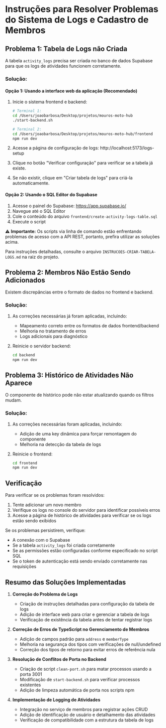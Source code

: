 # Instruções para Resolver Problemas do Sistema de Logs e Cadastro de Membros

## Problema 1: Tabela de Logs não Criada

A tabela `activity_logs` precisa ser criada no banco de dados Supabase para que os logs de atividades funcionem corretamente.

### Solução:

#### Opção 1: Usando a interface web da aplicação (Recomendado)

1. Inicie o sistema frontend e backend:
   ```bash
   # Terminal 1:
   cd /Users/joaobarbosa/Desktop/projetos/mouros-moto-hub
   ./start-backend.sh
   
   # Terminal 2:
   cd /Users/joaobarbosa/Desktop/projetos/mouros-moto-hub/frontend
   npm run dev
   ```

2. Acesse a página de configuração de logs:
   http://localhost:5173/logs-setup

3. Clique no botão "Verificar configuração" para verificar se a tabela já existe.
   
4. Se não existir, clique em "Criar tabela de logs" para criá-la automaticamente.

#### Opção 2: Usando o SQL Editor do Supabase

1. Acesse o painel do Supabase: https://app.supabase.io/
2. Navegue até o SQL Editor
3. Cole o conteúdo do arquivo `frontend/create-activity-logs-table.sql`
4. Execute o script

⚠️ **Importante:** Os scripts via linha de comando estão enfrentando problemas de acesso com a API REST, portanto, prefira utilizar as soluções acima.

Para instruções detalhadas, consulte o arquivo `INSTRUCOES-CRIAR-TABELA-LOGS.md` na raiz do projeto.

## Problema 2: Membros Não Estão Sendo Adicionados

Existem discrepâncias entre o formato de dados no frontend e backend.

### Solução:

1. As correções necessárias já foram aplicadas, incluindo:
   - Mapeamento correto entre os formatos de dados frontend/backend
   - Melhoria no tratamento de erros
   - Logs adicionais para diagnóstico

2. Reinicie o servidor backend:
   ```bash
   cd backend
   npm run dev
   ```

## Problema 3: Histórico de Atividades Não Aparece

O componente de histórico pode não estar atualizando quando os filtros mudam.

### Solução:

1. As correções necessárias foram aplicadas, incluindo:
   - Adição de uma key dinâmica para forçar remontagem do componente
   - Melhoria na detecção da tabela de logs

2. Reinicie o frontend:
   ```bash
   cd frontend
   npm run dev
   ```

## Verificação

Para verificar se os problemas foram resolvidos:

1. Tente adicionar um novo membro
2. Verifique os logs no console do servidor para identificar possíveis erros
3. Acesse a página de histórico de atividades para verificar se os logs estão sendo exibidos

Se os problemas persistirem, verifique:
- A conexão com o Supabase
- Se a tabela `activity_logs` foi criada corretamente
- Se as permissões estão configuradas conforme especificado no script SQL
- Se o token de autenticação está sendo enviado corretamente nas requisições

## Resumo das Soluções Implementadas

1. **Correção do Problema de Logs**
   - Criação de instruções detalhadas para configuração da tabela de logs
   - Adição de interface web para criar e gerenciar a tabela de logs
   - Verificação de existência da tabela antes de tentar registrar logs

2. **Correção de Erros de TypeScript no Gerenciamento de Membros**
   - Adição de campos padrão para `address` e `memberType`
   - Melhoria na segurança dos tipos com verificações de null/undefined
   - Correção dos tipos de retorno para evitar erros de referência nula

3. **Resolução de Conflitos de Porta no Backend**
   - Criação de script `clean-port.sh` para matar processos usando a porta 3001
   - Modificação de `start-backend.sh` para verificar processos existentes
   - Adição de limpeza automática de porta nos scripts npm

4. **Implementação de Logging de Atividades**
   - Integração no serviço de membros para registrar ações CRUD
   - Adição de identificação de usuário e detalhamento das atividades
   - Verificação de compatibilidade com a estrutura da tabela de logs
